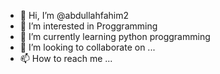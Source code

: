 - 👋 Hi, I’m @abdullahfahim2
- 👀 I’m interested in Proggramming
- 🌱 I’m currently learning python proggramming
- 💞️ I’m looking to collaborate on ...
- 📫 How to reach me ...

<!---
abdullahfahim2/abdullahfahim2 is a ✨ special ✨ repository because its `README.md` (this file) appears on your GitHub profile.
You can click the Preview link to take a look at your changes.
--->
